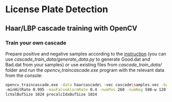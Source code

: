# License Plate Detection

## Haar/LBP cascade training with OpenCV
### Train your own cascade
Prepare positive and negative samples according to the [instruction](https://docs.opencv.org/master/dc/d88/tutorial_traincascade.html) (you can use *cascade_train_data/generate_data.py* to generate Good.dat and Bad.dat from your samples) or use existing files from *cascade_train_data/* folder and run the *opencv_traincascade.exe* program with the relevant data from the console:

```bash
opencv_traincascade.exe -data haarcascade\ -vec cascade\samples.vec -bg Bad.dat -numStages 16
-minHitRate 0.995 -maxFalseAlarmRate 0.4 -numPos 260 -numNeg 598-w 120 -h 30 -mode ALL -preca
lcValBufSize 1024 precalcIdxBufSize 1024
```